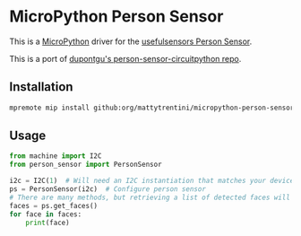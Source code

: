 # MicroPython Person Sensor

This is a [MicroPython](https://micropython.org/) driver for the [usefulsensors Person Sensor](https://usfl.ink/ps).

This is a port of [dupontgu's person-sensor-circuitpython repo](https://github.com/dupontgu/person-sensor-circuitpython).

## Installation

```bash
mpremote mip install github:org/mattytrentini/micropython-person-sensor
```

## Usage

```python
from machine import I2C
from person_sensor import PersonSensor

i2c = I2C(1)  # Will need an I2C instantiation that matches your device
ps = PersonSensor(i2c)  # Configure person sensor
# There are many methods, but retrieving a list of detected faces will be the main one
faces = ps.get_faces()
for face in faces:
    print(face)
```
